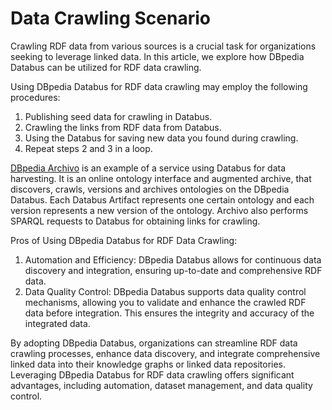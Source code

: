 # Data Crawling Scenario
Crawling RDF data from various sources is a crucial task for organizations seeking to leverage linked data. In this article, we explore how DBpedia Databus can be utilized for RDF data crawling. 

Using DBpedia Databus for RDF data crawling may employ the following procedures:
1. Publishing seed data for crawling in Databus.
2. Crawling the links from RDF data from Databus.
3. Using the Databus for saving new data you found during crawling.
4. Repeat steps 2 and 3 in a loop.

[DBpedia Archivo](https://github.com/dbpedia/Archivo) is an example of a service using Databus for data harvesting. It is an online ontology interface and augmented archive, that discovers, crawls, versions and archives ontologies on the DBpedia Databus. Each Databus Artifact represents one certain ontology and each version represents a new version of the ontology. Archivo also performs SPARQL requests to Databus for obtaining links for crawling.

Pros of Using DBpedia Databus for RDF Data Crawling:
1. Automation and Efficiency: DBpedia Databus allows for continuous data discovery and integration, ensuring up-to-date and comprehensive RDF data.
2. Data Quality Control: DBpedia Databus supports data quality control mechanisms, allowing you to validate and enhance the crawled RDF data before integration. This ensures the integrity and accuracy of the integrated data.

By adopting DBpedia Databus, organizations can streamline RDF data crawling processes, enhance data discovery, and integrate comprehensive linked data into their knowledge graphs or linked data repositories. Leveraging DBpedia Databus for RDF data crawling offers significant advantages, including automation, dataset management, and data quality control. 


